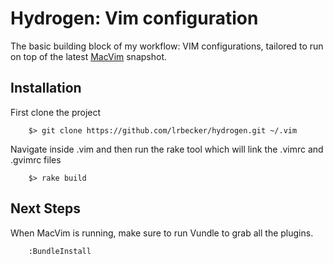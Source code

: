 Hydrogen: Vim configuration
=======

The basic building block of my workflow: VIM configurations, tailored to run on top of the latest [MacVim](http://github.com/b4winckler/macvim/downloads) snapshot. 

## Installation 

First clone the project

        $> git clone https://github.com/lrbecker/hydrogen.git ~/.vim

Navigate inside .vim and then run the rake tool which will link the .vimrc and .gvimrc files

        $> rake build

## Next Steps

When MacVim is running, make sure to run Vundle to grab all the plugins.

        :BundleInstall

